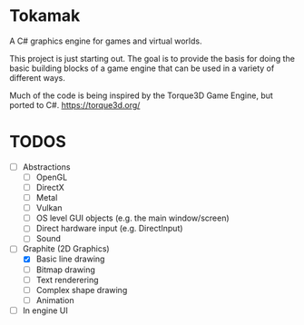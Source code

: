 # Tokamak
A C# graphics engine for games and virtual worlds.

This project is just starting out.  The goal is to provide the basis for doing the basic building blocks of a game engine that can be used in a variety of different ways.

Much of the code is being inspired by the Torque3D Game Engine, but ported to C#.
https://torque3d.org/

# TODOS
- [ ] Abstractions
  - [ ] OpenGL
  - [ ] DirectX
  - [ ] Metal
  - [ ] Vulkan
  - [ ] OS level GUI objects (e.g. the main window/screen)
  - [ ] Direct hardware input (e.g. DirectInput)
  - [ ] Sound
- [ ] Graphite (2D Graphics)
  - [X] Basic line drawing
  - [ ] Bitmap drawing
  - [ ] Text renderering
  - [ ] Complex shape drawing
  - [ ] Animation
- [ ] In engine UI
